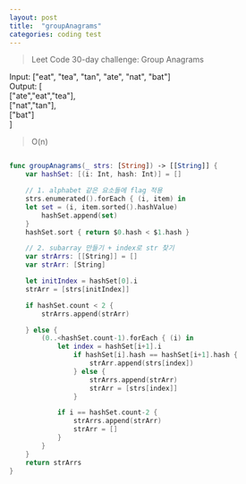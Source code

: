 ```yaml
---
layout: post
title:  "groupAnagrams"
categories: coding test
---
```


> Leet Code 30-day challenge: Group Anagrams

Input: ["eat", "tea", "tan", "ate", "nat", "bat"]  
Output: [  
    ["ate","eat","tea"],  
    ["nat","tan"],  
    ["bat"]  
]  


> O(n)  

```swift

func groupAnagrams(_ strs: [String]) -> [[String]] {
    var hashSet: [(i: Int, hash: Int)] = []

    // 1. alphabet 같은 요소들에 flag 적용
    strs.enumerated().forEach { (i, item) in
    let set = (i, item.sorted().hashValue)
        hashSet.append(set)
    }
    hashSet.sort { return $0.hash < $1.hash }

    // 2. subarray 만들기 + index로 str 찾기
    var strArrs: [[String]] = []
    var strArr: [String]

    let initIndex = hashSet[0].i
    strArr = [strs[initIndex]]

    if hashSet.count < 2 {
        strArrs.append(strArr)

    } else {
        (0..<hashSet.count-1).forEach { (i) in
            let index = hashSet[i+1].i
                if hashSet[i].hash == hashSet[i+1].hash {
                    strArr.append(strs[index])
                } else {
                    strArrs.append(strArr)
                    strArr = [strs[index]]
                }

            if i == hashSet.count-2 {
                strArrs.append(strArr)
                strArr = []
            }
        }
    }
    return strArrs
}
```
